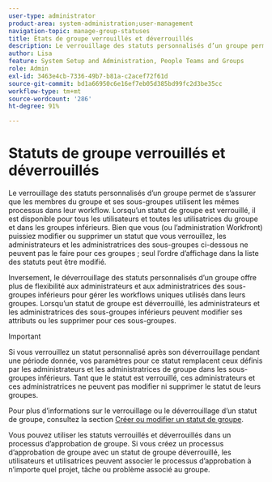 ```yaml
---
user-type: administrator
product-area: system-administration;user-management
navigation-topic: manage-group-statuses
title: États de groupe verrouillés et déverrouillés
description: Le verrouillage des statuts personnalisés d’un groupe permet de s’assurer que les membres du groupe et ses sous-groupes utilisent les mêmes processus dans leur workflow. Lorsqu’un état de groupe est verrouillé, il est disponible pour tous les utilisateurs du groupe et dans les groupes inférieurs.
author: Lisa
feature: System Setup and Administration, People Teams and Groups
role: Admin
exl-id: 3463e4cb-7336-49b7-b81a-c2acef72f61d
source-git-commit: bd1a66950c6e16ef7eb05d385bd99fc2d3be35cc
workflow-type: tm+mt
source-wordcount: '286'
ht-degree: 91%

---
```


# Statuts de groupe verrouillés et déverrouillés

Le verrouillage des statuts personnalisés d’un groupe permet de s’assurer que les membres du groupe et ses sous-groupes utilisent les mêmes processus dans leur workflow. Lorsqu’un statut de groupe est verrouillé, il est disponible pour tous les utilisateurs et toutes les utilisatrices du groupe et dans les groupes inférieurs. Bien que vous (ou l’administration Workfront) puissiez modifier ou supprimer un statut que vous verrouillez, les administrateurs et les administratrices des sous-groupes ci-dessous ne peuvent pas le faire pour ces groupes ; seul l’ordre d’affichage dans la liste des statuts peut être modifié.

Inversement, le déverrouillage des statuts personnalisés d’un groupe offre plus de flexibilité aux administrateurs et aux administratrices des sous-groupes inférieurs pour gérer les workflows uniques utilisés dans leurs groupes. Lorsqu’un statut de groupe est déverrouillé, les administrateurs et les administratrices des sous-groupes inférieurs peuvent modifier ses attributs ou les supprimer pour ces sous-groupes.

>[!IMPORTANT]
>
>Si vous verrouillez un statut personnalisé après son déverrouillage pendant une période donnée, vos paramètres pour ce statut remplacent ceux définis par les administrateurs et les administratrices de groupe dans les sous-groupes inférieurs. Tant que le statut est verrouillé, ces administrateurs et ces administratrices ne peuvent pas modifier ni supprimer le statut de leurs groupes.

Pour plus d’informations sur le verrouillage ou le déverrouillage d’un statut de groupe, consultez la section [Créer ou modifier un statut de groupe](../../../administration-and-setup/manage-groups/manage-group-statuses/create-or-edit-a-group-status.md).

Vous pouvez utiliser les statuts verrouillés et déverrouillés dans un processus d’approbation de groupe. Si vous créez un processus d’approbation de groupe avec un statut de groupe déverrouillé, les utilisateurs et utilisatrices peuvent associer le processus d’approbation à n’importe quel projet, tâche ou problème associé au groupe.

